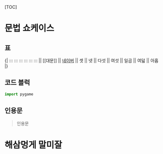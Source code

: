 [TOC]

# 문법 쇼케이스

## 표
{|
:::
:::
:::
:::
:::
:::
|| [[대문]]
|| [네이버](http://www.naver.com "네이버")
|| 셋
|| 넷
|| 다섯
|| 여섯
|| 일곱 
|| 여덟
|| 아홉
|}

## 코드 블럭
```python
import pygame
```
## 인용문
> 인용문

# 해삼멍게 말미잘